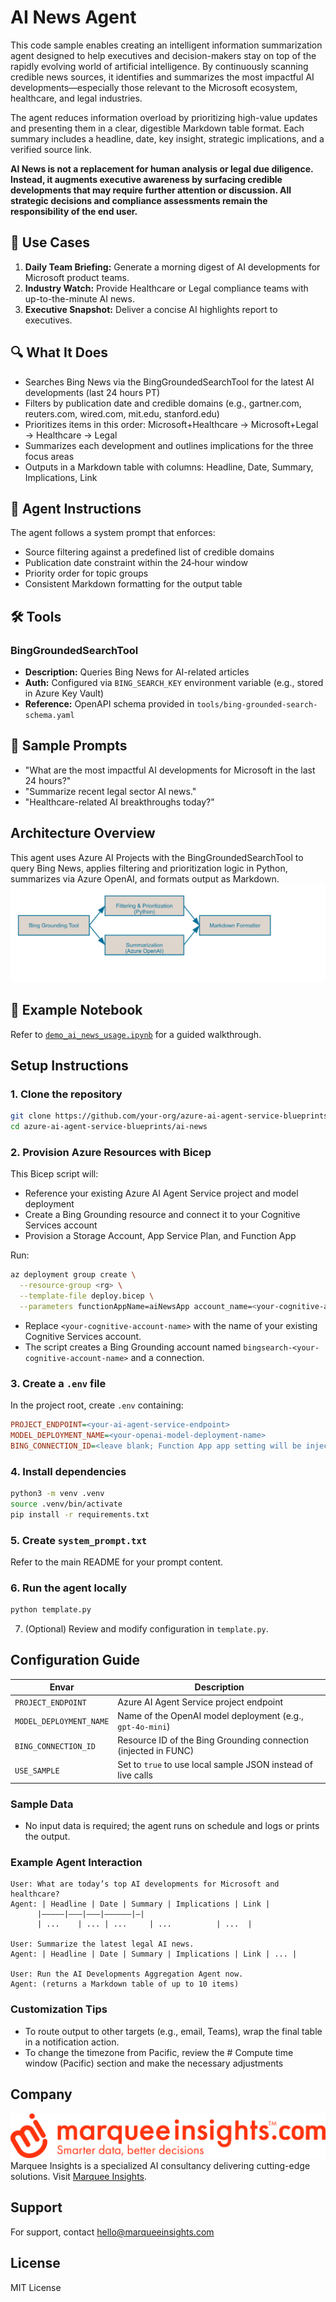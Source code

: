 # AI News Agent

This code sample enables creating an intelligent information summarization agent designed to help executives and decision-makers stay on top of the rapidly evolving world of artificial intelligence. By continuously scanning credible news sources, it identifies and summarizes the most impactful AI developments—especially those relevant to the Microsoft ecosystem, healthcare, and legal industries.

The agent reduces information overload by prioritizing high-value updates and presenting them in a clear, digestible Markdown table format. Each summary includes a headline, date, key insight, strategic implications, and a verified source link.

**AI News is not a replacement for human analysis or legal due diligence. Instead, it augments executive awareness by surfacing credible developments that may require further attention or discussion. All strategic decisions and compliance assessments remain the responsibility of the end user.**


## 🎯 Use Cases

1. **Daily Team Briefing:** Generate a morning digest of AI developments for Microsoft product teams.
2. **Industry Watch:** Provide Healthcare or Legal compliance teams with up-to-the-minute AI news.
3. **Executive Snapshot:** Deliver a concise AI highlights report to executives.

## 🔍 What It Does

- Searches Bing News via the BingGroundedSearchTool for the latest AI developments (last 24 hours PT)
- Filters by publication date and credible domains (e.g., gartner.com, reuters.com, wired.com, mit.edu, stanford.edu)
- Prioritizes items in this order: Microsoft+Healthcare → Microsoft+Legal → Healthcare → Legal
- Summarizes each development and outlines implications for the three focus areas
- Outputs in a Markdown table with columns: Headline, Date, Summary, Implications, Link

## 🧠 Agent Instructions

The agent follows a system prompt that enforces:
- Source filtering against a predefined list of credible domains
- Publication date constraint within the 24‑hour window
- Priority order for topic groups
- Consistent Markdown formatting for the output table

## 🛠 Tools

### BingGroundedSearchTool
- **Description:** Queries Bing News for AI-related articles
- **Auth:** Configured via `BING_SEARCH_KEY` environment variable (e.g., stored in Azure Key Vault)
- **Reference:** OpenAPI schema provided in `tools/bing-grounded-search-schema.yaml`

## 🧪 Sample Prompts

- "What are the most impactful AI developments for Microsoft in the last 24 hours?"
- "Summarize recent legal sector AI news."
- "Healthcare-related AI breakthroughs today?"

## Architecture Overview
This agent uses Azure AI Projects with the BingGroundedSearchTool to query Bing News, applies filtering and prioritization logic in Python, summarizes via Azure OpenAI, and formats output as Markdown.  
![Architecture Diagram](./assets/architecture.png)

## 📁 Example Notebook

Refer to [`demo_ai_news_usage.ipynb`](./assets/demo_ai_news_usage.ipynb) for a guided walkthrough.

## Setup Instructions

### 1. Clone the repository
```bash
git clone https://github.com/your-org/azure-ai-agent-service-blueprints.git
cd azure-ai-agent-service-blueprints/ai-news
```

### 2. Provision Azure Resources with Bicep
This Bicep script will:
- Reference your existing Azure AI Agent Service project and model deployment  
- Create a Bing Grounding resource and connect it to your Cognitive Services account  
- Provision a Storage Account, App Service Plan, and Function App  

Run:
```bash
az deployment group create \
  --resource-group <rg> \
  --template-file deploy.bicep \
  --parameters functionAppName=aiNewsApp account_name=<your-cognitive-account-name>
```
- Replace `<your-cognitive-account-name>` with the name of your existing Cognitive Services account.  
- The script creates a Bing Grounding account named `bingsearch-<your-cognitive-account-name>` and a connection.

### 3. Create a `.env` file
In the project root, create `.env` containing:
```ini
PROJECT_ENDPOINT=<your-ai-agent-service-endpoint>
MODEL_DEPLOYMENT_NAME=<your-openai-model-deployment-name>
BING_CONNECTION_ID=<leave blank; Function App app setting will be injected>
```

### 4. Install dependencies
```bash
python3 -m venv .venv
source .venv/bin/activate
pip install -r requirements.txt
```

### 5. Create `system_prompt.txt`
Refer to the main README for your prompt content.

### 6. Run the agent locally
```bash
python template.py
```
7. (Optional) Review and modify configuration in `template.py`.

## Configuration Guide
| Envar                   | Description                                                    |
|-------------------------|----------------------------------------------------------------|
| `PROJECT_ENDPOINT`      | Azure AI Agent Service project endpoint                        |
| `MODEL_DEPLOYMENT_NAME` | Name of the OpenAI model deployment (e.g., `gpt-4o-mini`)      |
| `BING_CONNECTION_ID`    | Resource ID of the Bing Grounding connection (injected in FUNC)|
| `USE_SAMPLE`            | Set to `true` to use local sample JSON instead of live calls   |

### Sample Data

- No input data is required; the agent runs on schedule and logs or prints the output.

### Example Agent Interaction

```text
User: What are today’s top AI developments for Microsoft and healthcare?
Agent: | Headline | Date | Summary | Implications | Link |
      |—————|———|———|——————|—|
      | ...    | ... | ...     | ...          | ...  |

User: Summarize the latest legal AI news.
Agent: | Headline | Date | Summary | Implications | Link | ... |

User: Run the AI Developments Aggregation Agent now.
Agent: (returns a Markdown table of up to 10 items)
```

### Customization Tips

- To route output to other targets (e.g., email, Teams), wrap the final table in a notification action.
- To change the timezone from Pacific, review the # Compute time window (Pacific) section and make the necessary adjustments

## Company
![Logo](./assets/marquee_insights_logo.svg)
Marquee Insights is a specialized AI consultancy delivering cutting-edge solutions. Visit [Marquee Insights](https://marqueeinsights.com).

## Support
For support, contact hello@marqueeinsights.com

## License

MIT License
